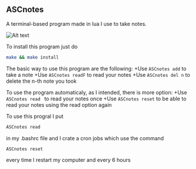 ## ASCnotes
A terminal-based program made in lua I use to take notes.

![Alt text](https://i.imgur.com/TYkmlfw.png "An example of notes")

To install this program just do
```bash
make && make install
```
The basic way to use this program are the following:
+Use `ASCnotes add`       to take a note
+Use `ASCnotes readF`    to read your notes
+Use `ASCnotes del n`    to delete the n-th note you took


To use the program automaticaly, as I intended, there is more option:
+Use `ASCnotes read `    to read your notes once
+Use `ASCnotes reset`    to be able to read your notes using the read option again

To use this progral I put 
```bash
ASCnotes read 
```
in my .bashrc file and I crate a cron jobs which use the command
```bash
ASCnotes reset
```
every time I restart my computer and every 6 hours
